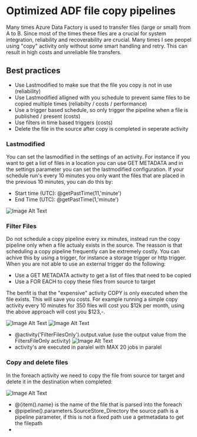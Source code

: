 # Optimized ADF file copy pipelines
Many times Azure Data Factory is used to transfer files (large or small) from A to B. Since most of the times these files are a crucial for system integration, reliability and recoverability are crucial. Many times I see peopel using "copy" activity only without some smart handling and retry. This can result in high costs and unreliable file transfers. 

## Best practices

- Use Lastmodified to make sue that the file you copy is not in use (reliability)
- Use Lastmodified alligned with you schedule to prevent same files to be copied multiple times (reliabilty / costs / performance)
- Use a trigger based schedule, so only trigger the pipeline when a file is published / present (costs)
- Use filters in time based triggers (costs)
- Delete the file in the source after copy is completed in seperate activity 

### Lastmodified

You can set the lasmodified in the settings of an activity. For instance if you want to get a list of files in a location you can use GET METADATA and in the settings parameter you can set the lastmodified configuration. If your schedule run's every 10 minutes you only want the files that are placed in the previous 10 minutes, you can do this by: 
- Start time (UTC): @getPastTime(11,'minute')
- End Time (UTC): @getPastTime(1,'minute')

![Image Alt Text](https://gp3scdnstorage.blob.core.windows.net/private/Lastmodified.png)

### Filter Files

Do not schedule a copy pipeline every xx minutes, instead run the copy pipeline only when a file actualy exists in the source. The reasson is that scheduling a copy pipeline frequently can be extremely costly. You can achive this by using a trigger, for instance a storage trigger or http trigger. 
When you are not able to use an external trigger do the following: 

- Use a GET METADATA activity to get a list of files that need to be copied
- Use a FOR EACH to copy these files from source to target

The benfit is that the "expensive" activity COPY is only executed when the file exists. This will save you costs. For example running a simple copy activity every 10 minutes for 350 files will cost you $12k per month, using the above approach will cost you $123,-.

![Image Alt Text](https://gp3scdnstorage.blob.core.windows.net/private/getfilelist.png)
![Image Alt Text](https://gp3scdnstorage.blob.core.windows.net/private/filterfiles.png)
- @activity('FilterFilesOnly').output.value (use the output value from the FiltersFileOnly activity)
![Image Alt Text](https://gp3scdnstorage.blob.core.windows.net/private/foreachfile.png)
- activity's are executed in paralel with MAX 20 jobs in paralel

### Copy and delete files

In the foreach activity we need to copy the file from source tor target and delete it in the destination when completed:

![Image Alt Text](https://gp3scdnstorage.blob.core.windows.net/private/copyonefile.png)
- @{item().name} is the name of the file that is parsed into the foreach
- @pipeline().parameters.SourceStore_Directory the source path is a pipeline parameter, if this is not a fixed path use a getmetadata to get the filepath
- 

